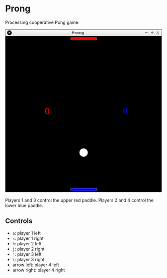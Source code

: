 # Prong

Processing cooperative Pong game.

![Prong v1.0](Screenshots/Prong_1_0.png)

Players 1 and 3 control the upper red paddle.
Players 2 and 4 control the lower blue paddle.

## Controls

 * `a`: player 1 left
 * `s`: player 1 right
 * `h`: player 2 left
 * `j`: player 2 right
 * `'`: player 3 left
 * `\`: player 3 right
 * arrow left: player 4 left
 * arrow right: player 4 right
